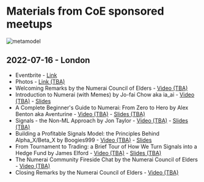 # Materials from CoE sponsored meetups

![metamodel](https://i.ibb.co/3fq3rnP/the-metamodel-v01.jpg)

## 2022-07-16 - London

- Eventbrite - [Link](https://www.eventbrite.com/e/numerai-community-meetuphackathon-tickets-353999751787)
- Photos - [Link (TBA)]()
- Welcoming Remarks by the Numerai Council of Elders - [Video (TBA)]()
- Introduction to Numerai (with Memes) by Jo-fai Chow aka ia_ai - [Video (TBA)]() - [Slides](https://drive.google.com/file/d/1348avbA_I-dinBjHLIOTmjDpTmHqDq31/view?usp=sharing)
- A Complete Beginner's Guide to Numerai: From Zero to Hero by Alex Benton aka Aventurine - [Video (TBA)]() - [Slides (TBA)]()
- Signals - the Non-ML Approach by Jon Taylor - [Video (TBA)]() - [Slides (TBA)]()
- Building a Profitable Signals Model: the Principles Behind Alpha_X/Beta_X by Boogies999 - [Video (TBA)]() - [Slides](https://drive.google.com/file/d/13E41muhnT0OT_UGbjeBujTyijt5YDiH7/view?usp=sharing)
- From Tournament to Trading: a Brief Tour of How We Turn Signals into a Hedge Fund by James Elford - [Video (TBA)]() - [Slides (TBA)]()
- The Numerai Community Fireside Chat by the Numerai Council of Elders - [Video (TBA)]()
- Closing Remarks by the Numerai Council of Elders - [Video (TBA)]()
